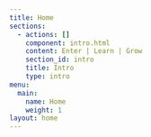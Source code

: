 ```yaml
---
title: Home
sections:
  - actions: []
    component: intro.html
    content: Enter | Learn | Grow
    section_id: intro
    title: Intro
    type: intro
menu:
  main:
    name: Home
    weight: 1
layout: home
---
```


